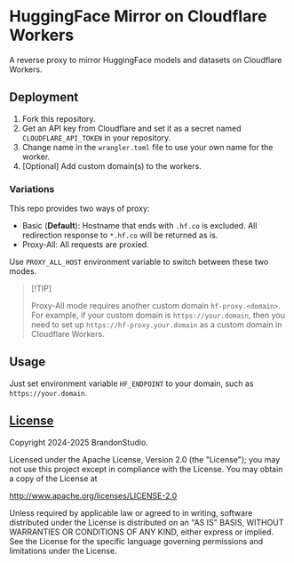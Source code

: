 # HuggingFace Mirror on Cloudflare Workers

A reverse proxy to mirror HuggingFace models and datasets on Cloudflare Workers.

## Deployment

1.  Fork this repository.
2.  Get an API key from Cloudflare and set it as a secret named `CLOUDFLARE_API_TOKEN` in your repository.
3.  Change name in the `wrangler.toml` file to use your own name for the worker.
4.  [Optional] Add custom domain(s) to the workers.

### Variations

This repo provides two ways of proxy:
- Basic (**Default**): Hostname that ends with `.hf.co` is excluded. All redirection response to `*.hf.co` will be returned as is.
- Proxy-All: All requests are proxied.

Use `PROXY_ALL_HOST` environment variable to switch between these two modes.

> \[!TIP]
>
> Proxy-All mode requires another custom domain `hf-proxy.<domain>`.
> For example, if your custom domain is `https://your.domain`, then you need to set up `https://hf-proxy.your.domain` as a custom domain in Cloudflare Workers.

## Usage

Just set environment variable `HF_ENDPOINT` to your domain, such as `https://your.domain`.

## [License](LICENSE)
Copyright 2024-2025 BrandonStudio.

Licensed under the Apache License, Version 2.0 (the "License");
you may not use this project except in compliance with the License.
You may obtain a copy of the License at

http://www.apache.org/licenses/LICENSE-2.0

Unless required by applicable law or agreed to in writing, software
distributed under the License is distributed on an "AS IS" BASIS,
WITHOUT WARRANTIES OR CONDITIONS OF ANY KIND, either express or implied.
See the License for the specific language governing permissions and
limitations under the License.
